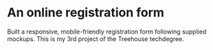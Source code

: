 # An online registration form
Built a responsive, mobile-friendly registration form following supplied mockups. This is my 3rd project of the Treehouse techdegree.
